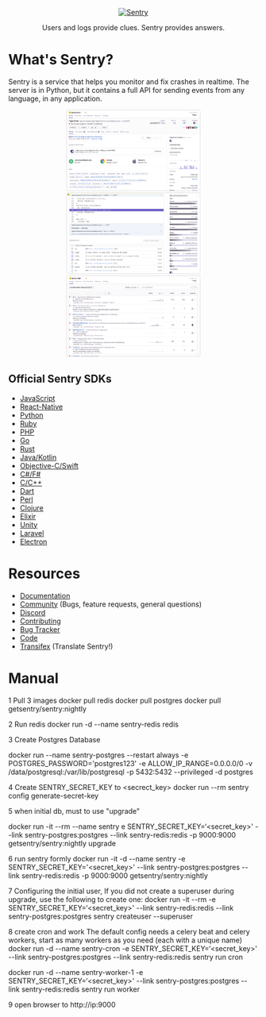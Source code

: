 <p align="center">
  <p align="center">
    <a href="https://sentry.io/?utm_source=github&utm_medium=logo" target="_blank">
      <img src="https://sentry-brand.storage.googleapis.com/sentry-wordmark-dark-280x84.png" alt="Sentry" width="280" height="84">
    </a>
  </p>
  <p align="center">
    Users and logs provide clues. Sentry provides answers.
  </p>
</p>

# What's Sentry?

Sentry is a service that helps you monitor and fix crashes
in realtime. The server is in Python, but it contains a full API for
sending events from any language, in any application.

<p align="center">
  <img src="https://github.com/getsentry/sentry/raw/master/docs/screenshots/thumb-1.png" width="270">
  <img src="https://github.com/getsentry/sentry/raw/master/docs/screenshots/thumb-2.png" width="270">
  <img src="https://github.com/getsentry/sentry/raw/master/docs/screenshots/thumb-3.png" width="270">
</p>

## Official Sentry SDKs

  - [JavaScript](https://github.com/getsentry/sentry-javascript)
  - [React-Native](https://github.com/getsentry/sentry-react-native)
  - [Python](https://github.com/getsentry/sentry-python)
  - [Ruby](https://github.com/getsentry/sentry-ruby)
  - [PHP](https://github.com/getsentry/sentry-php)
  - [Go](https://github.com/getsentry/sentry-go)
  - [Rust](https://github.com/getsentry/sentry-rust)
  - [Java/Kotlin](https://github.com/getsentry/sentry-java)
  - [Objective-C/Swift](https://github.com/getsentry/sentry-cocoa)
  - [C\#/F\#](https://github.com/getsentry/sentry-dotnet)
  - [C/C++](https://github.com/getsentry/sentry-native)
  - [Dart](https://github.com/getsentry/sentry-dart)
  - [Perl](https://github.com/getsentry/perl-raven)
  - [Clojure](https://github.com/getsentry/sentry-clj/)
  - [Elixir](https://github.com/getsentry/sentry-elixir)
  - [Unity](https://github.com/getsentry/sentry-unity)
  - [Laravel](https://github.com/getsentry/sentry-laravel)
  - [Electron](https://github.com/getsentry/sentry-electron/)

# Resources

  - [Documentation](https://docs.sentry.io/)
  - [Community](https://forum.sentry.io/) (Bugs, feature requests,
    general questions)
  - [Discord](https://discord.gg/PXa5Apfe7K)
  - [Contributing](https://docs.sentry.io/internal/contributing/)
  - [Bug Tracker](https://github.com/getsentry/sentry/issues)
  - [Code](https://github.com/getsentry/sentry)
  - [Transifex](https://www.transifex.com/getsentry/sentry/) (Translate
    Sentry\!)

# Manual

1 Pull 3 images
docker pull  redis
docker pull postgres
docker pull getsentry/sentry:nightly

2 Run redis
    docker run -d --name sentry-redis redis

3 Create Postgres Database

docker run  --name sentry-postgres --restart always -e POSTGRES_PASSWORD='postgres123' -e ALLOW_IP_RANGE=0.0.0.0/0 -v /data/postgresql:/var/lib/postgresql -p 5432:5432 --privileged -d postgres


4 Create SENTRY_SECRET_KEY to <secrect_key>
 docker run --rm sentry config generate-secret-key 

5 when initial db, must to use "upgrade"

docker run -it --rm --name sentry e  SENTRY_SECRET_KEY=‘<secret_key>'  --link sentry-postgres:postgres --link sentry-redis:redis  -p 9000:9000  getsentry/sentry:nightly  upgrade

6 run sentry formly
docker run -it -d --name sentry -e  SENTRY_SECRET_KEY='<secret_key>'  --link sentry-postgres:postgres --link sentry-redis:redis  -p 9000:9000  getsentry/sentry:nightly

7 Configuring the initial user, If you did not create a superuser during upgrade, use the following to create one:
docker run -it --rm -e SENTRY_SECRET_KEY=‘<secret_key>' --link sentry-redis:redis --link sentry-postgres:postgres sentry createuser  --superuser


8 create cron and work
The default config needs a celery beat and celery workers, start as many workers as you need (each with a unique name)
 docker run -d --name sentry-cron -e SENTRY_SECRET_KEY=‘<secret_key>' --link sentry-postgres:postgres --link sentry-redis:redis sentry run cron

 docker run -d --name sentry-worker-1 -e SENTRY_SECRET_KEY=‘<secret_key>' --link sentry-postgres:postgres --link sentry-redis:redis sentry run worker


9 open browser to http://ip:9000
